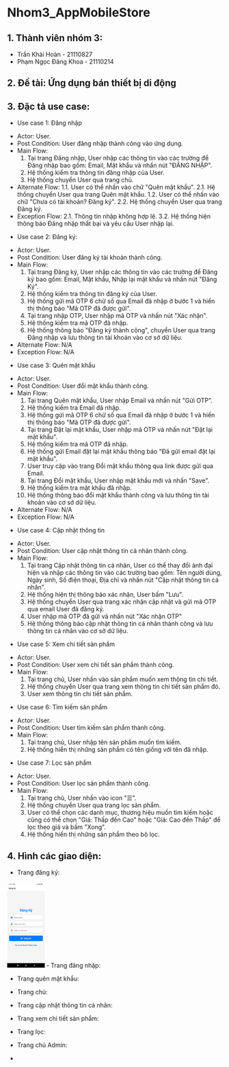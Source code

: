 # Nhom3_AppMobileStore
## 1. Thành viên nhóm 3:
+ Trần Khải Hoàn - 21110827
+ Phạm Ngọc Đăng Khoa - 21110214
## 2. Đề tài: Ứng dụng bán thiết bị di động
## 3. Đặc tả use case:
- Use case 1: Đăng nhập
+ Actor: User.
+ Post Condition: User đăng nhập thành công vào ứng dụng.
+ Main Flow:
  1. Tại trang Đăng nhập, User nhập các thông tin vào các trường để Đăng nhập bao gồm: Email, Mật khẩu và nhấn nút "ĐĂNG NHẬP".
  2. Hệ thống kiểm tra thông tin đăng nhập của User.
  3. Hệ thống chuyển User qua trang chủ.
+ Alternate Flow:
  1.1. User có thể nhấn vào chữ "Quên mật khẩu".
  2.1. Hệ thống chuyển User qua trang Quên mật khẩu.
  1.2. User có thể nhấn vào chữ "Chưa có tài khoản? Đăng ký".
  2.2. Hệ thống chuyển User qua trang Đăng ký.
+ Exception Flow:
  2.1. Thông tin nhập không hợp lệ.
  3.2. Hệ thống hiện thông báo Đăng nhập thất bại và yêu cầu User nhập lại.
- Use case 2: Đăng ký:
+ Actor: User.
+ Post Condition: User đăng ký tài khoản thành công.
+ Main Flow:
  1. Tại trang Đăng ký, User nhập các thông tin vào các trường để Đăng ký bao gồm: Email, Mật khẩu, Nhập lại mật khẩu và nhấn nút "Đăng Ký".
  2. Hệ thống kiểm tra thông tin đăng ký của User.
  3. Hệ thống gửi mã OTP 6 chữ số qua Email đã nhập ở bước 1 và hiển thị thông báo "Mã OTP đã được gửi".
  4. Tại trang nhập OTP, User nhập mã OTP và nhấn nút "Xác nhận".
  5. Hệ thống kiểm tra mã OTP đã nhập.
  6. Hệ thống thông báo "Đăng ký thành công", chuyển User qua trang Đăng nhập và lưu thông tin tài khoản vào cơ sở dữ liệu.
+ Alternate Flow: N/A
+ Exception Flow: N/A
- Use case 3: Quên mật khẩu
+ Actor: User.
+ Post Condition: User đổi mật khẩu thành công.
+ Main Flow:
  1. Tại trang Quên mật khẩu, User nhập Email và nhấn nút "Gửi OTP".
  2. Hệ thống kiểm tra Email đã nhập.
  3. Hệ thống gửi mã OTP 6 chữ số qua Email đã nhập ở bước 1 và hiển thị thông báo "Mã OTP đã được gửi".
  4. Tại trang Đặt lại mật khẩu, User nhập mã OTP và nhấn nút "Đặt lại mật khẩu".
  5. Hệ thống kiểm tra mã OTP đã nhập.
  6. Hệ thống gửi Email đặt lại mật khẩu thông báo "Đã gửi email đặt lại mật khẩu".
  7. User truy cập vào trang Đổi mật khẩu thông qua link được gửi qua Email.
  8. Tại trang Đổi mật khẩu, User nhập mật khẩu mới và nhấn "Save".
  9. Hệ thống kiểm tra mật khẩu đã nhập.
  10. Hệ thống thông báo đổi mật khẩu thành công và lưu thông tin tài khoản vào cơ sở dữ liệu.
+ Alternate Flow: N/A
+ Exception Flow: N/A
- Use case 4: Cập nhật thông tin
+ Actor: User.
+ Post Condition: User cập nhật thông tin cá nhân thành công.
+ Main Flow:
  1. Tại trang Cập nhật thông tin cá nhân, User có thể thay đổi ảnh đại hiện và nhập các thông tin vào các trường bao gồm: Tên người dùng, Ngày sinh, Số điện thoại, Địa chỉ và nhấn nút "Cập nhật thông tin cá nhân".
  2. Hệ thống hiện thị thông báo xác nhận, User bấm "Lưu".
  3. Hệ thống chuyển User qua trang xác nhận cập nhật và gửi mã OTP qua email User đã đăng ký.
  4. User nhập mã OTP đã gửi và nhấn nút "Xác nhận OTP"
  5. Hệ thống thông báo cập nhật thông tin cá nhân thành công và lưu thông tin cá nhân vào cơ sở dữ liệu.
- Use case 5: Xem chi tiết sản phẩm
+ Actor: User.
+ Post Condition: User xem chi tiết sản phẩm thành công.
+ Main Flow:
   1. Tại trang chủ, User nhấn vào sản phẩm muốn xem thông tin chi tiết.
   2. Hệ thống chuyển User qua trang xem thông tin chi tiết sản phẩm đó.
   3. User xem thông tin chi tiết sản phẩm.
- Use case 6: Tìm kiếm sản phẩm
+ Actor: User.
+ Post Condition: User tìm kiếm sản phẩm thành công.
+ Main Flow:
   1. Tại trang chủ, User nhập tên sản phẩm muốn tìm kiếm.
   2. Hệ thống hiển thị những sản phẩm có tên giống với tên đã nhập.
- Use case 7: Lọc sản phẩm
+ Actor: User.
+ Post Condition: User lọc sản phẩm thành công.
+ Main Flow:
   1. Tại trang chủ, User nhấn vào icon "☰".
   2. Hệ thống chuyển User qua trang lọc sản phẩm.
   3. User có thể chọn các danh mục, thương hiệu muốn tìm kiếm hoặc cũng có thể chọn "Giá: Thấp đến Cao" hoặc "Giá: Cao đến Thấp" để lọc theo giá và bấm "Xong".
   4. Hệ thống hiển thị những sản phẩm theo bộ lọc.
## 4. Hình các giao diện:
- Trang đăng ký:
<img src="./Images/DK.jpg" alt="Trang đăng ký" height="200"/>
- Trang đăng nhập:

- Trang quên mật khẩu:

- Trang chủ:

- Trang cập nhật thông tin cá nhân:

- Trang xem chi tiết sản phẩm:

- Trang lọc:

- Trang chủ Admin:

- 
